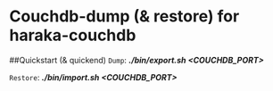 Couchdb-dump (& restore) for haraka-couchdb
===================================================

##Quickstart (& quickend)
`Dump`: ***./bin/export.sh <HOST> <COUCHDB_PORT>***

`Restore`: ***./bin/import.sh <HOST> <COUCHDB_PORT>***

